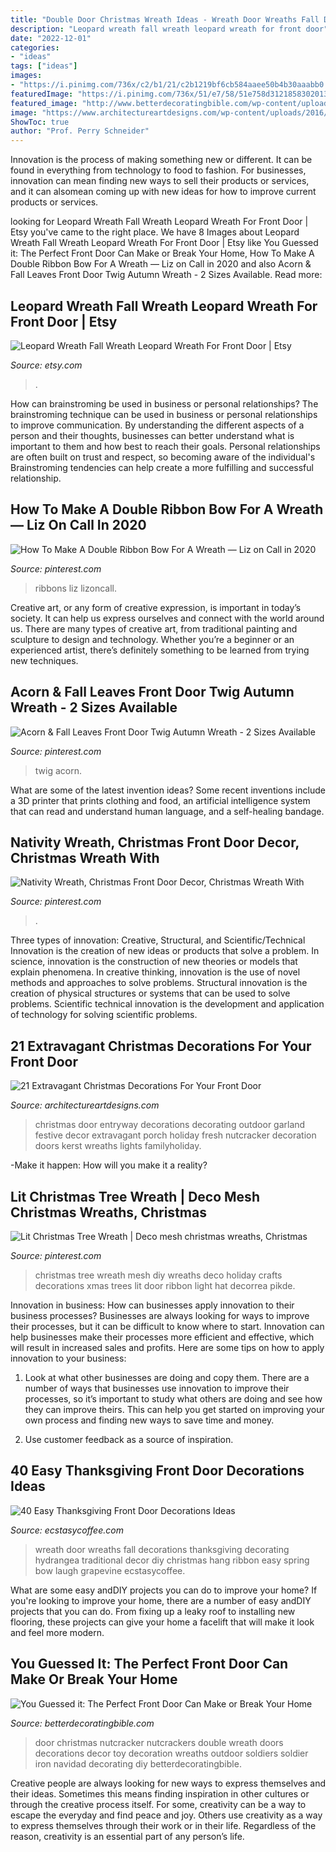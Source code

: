 ```yaml
---
title: "Double Door Christmas Wreath Ideas - Wreath Door Wreaths Fall Decorations Thanksgiving Decorating Hydrangea Traditional Decor Diy Christmas Hang Ribbon Easy Spring Bow Laugh Grapevine Ecstasycoffee"
description: "Leopard wreath fall wreath leopard wreath for front door"
date: "2022-12-01"
categories:
- "ideas"
tags: ["ideas"]
images:
- "https://i.pinimg.com/736x/c2/b1/21/c2b1219bf6cb584aaee50b4b30aaabb0.jpg"
featuredImage: "https://i.pinimg.com/736x/51/e7/58/51e758d31218583020139e7932e04007.jpg"
featured_image: "http://www.betterdecoratingbible.com/wp-content/uploads/2014/11/front-door-wreath-nuckle-cracker-decor-wrought-iron-black-monogram-mat-better-decorating-bible-blog-brick-wall-garland.jpg"
image: "https://www.architectureartdesigns.com/wp-content/uploads/2016/11/20-4.jpg"
ShowToc: true
author: "Prof. Perry Schneider"
---
```



Innovation is the process of making something new or different. It can be found in everything from technology to food to fashion. For businesses, innovation can mean finding new ways to sell their products or services, and it can alsomean coming up with new ideas for how to improve current products or services.

	

		
looking for Leopard Wreath Fall Wreath Leopard Wreath For Front Door | Etsy you've came to the right place. We have 8 Images about Leopard Wreath Fall Wreath Leopard Wreath For Front Door | Etsy like You Guessed it: The Perfect Front Door Can Make or Break Your Home, How To Make A Double Ribbon Bow For A Wreath — Liz on Call in 2020 and also Acorn &amp; Fall Leaves Front Door Twig Autumn Wreath - 2 Sizes Available. Read more:
		
    
## Leopard Wreath Fall Wreath Leopard Wreath For Front Door | Etsy

<img loading=lazy src="https://i.etsystatic.com/18056301/r/il/39b88c/1980314746/il_794xN.1980314746_k9l9.jpg" onerror="this.onerror=null;this.src='https://tse3.mm.bing.net/th?id=OIP.39OevGvY1f3HuLzv_pFzDwHaJ4&amp;pid=15.1';" alt="Leopard Wreath Fall Wreath Leopard Wreath For Front Door | Etsy">

_Source: etsy.com_

>. 

	

How can brainstroming be used in business or personal relationships?
The brainstroming technique can be used in business or personal relationships to improve communication. By understanding the different aspects of a person and their thoughts, businesses can better understand what is important to them and how best to reach their goals. Personal relationships are often built on trust and respect, so becoming aware of the individual's Brainstroming tendencies can help create a more fulfilling and successful relationship.

    
## How To Make A Double Ribbon Bow For A Wreath — Liz On Call In 2020

<img loading=lazy src="https://i.pinimg.com/736x/09/49/d2/0949d22a87d225318bb4b3bb0addb983.jpg" onerror="this.onerror=null;this.src='https://tse1.mm.bing.net/th?id=OIP.hmSkDps3RS9CY8o79rUr4wHaJ3&amp;pid=15.1';" alt="How To Make A Double Ribbon Bow For A Wreath — Liz on Call in 2020">

_Source: pinterest.com_

>ribbons liz lizoncall. 

	

Creative art, or any form of creative expression, is important in today’s society. It can help us express ourselves and connect with the world around us. There are many types of creative art, from traditional painting and sculpture to design and technology. Whether you’re a beginner or an experienced artist, there’s definitely something to be learned from trying new techniques.

    
## Acorn &amp; Fall Leaves Front Door Twig Autumn Wreath - 2 Sizes Available

<img loading=lazy src="https://i.pinimg.com/736x/51/e7/58/51e758d31218583020139e7932e04007.jpg" onerror="this.onerror=null;this.src='https://tse3.mm.bing.net/th?id=OIP.phaJ0ChC05kkjhWl41MmowHaHa&amp;pid=15.1';" alt="Acorn &amp; Fall Leaves Front Door Twig Autumn Wreath - 2 Sizes Available">

_Source: pinterest.com_

>twig acorn. 

	

What are some of the latest invention ideas?
Some recent inventions include a 3D printer that prints clothing and food, an artificial intelligence system that can read and understand human language, and a self-healing bandage.

    
## Nativity Wreath, Christmas Front Door Decor, Christmas Wreath With

<img loading=lazy src="https://i.pinimg.com/736x/bb/3a/c4/bb3ac428578c6e25e92ce376ea0a3630.jpg" onerror="this.onerror=null;this.src='https://tse4.mm.bing.net/th?id=OIP.VhdoY2AVdXfJvOp5-cgbnQHaJ4&amp;pid=15.1';" alt="Nativity Wreath, Christmas Front Door Decor, Christmas Wreath With">

_Source: pinterest.com_

>. 

	

Three types of innovation: Creative, Structural, and Scientific/Technical
Innovation is the creation of new ideas or products that solve a problem. In science, innovation is the construction of new theories or models that explain phenomena. In creative thinking, innovation is the use of novel methods and approaches to solve problems. Structural innovation is the creation of physical structures or systems that can be used to solve problems. Scientific technical innovation is the development and application of technology for solving scientific problems.

    
## 21 Extravagant Christmas Decorations For Your Front Door

<img loading=lazy src="https://www.architectureartdesigns.com/wp-content/uploads/2016/11/20-4.jpg" onerror="this.onerror=null;this.src='https://tse4.mm.bing.net/th?id=OIP.5QpvFGrA8Di335aRPsMJkgHaHa&amp;pid=15.1';" alt="21 Extravagant Christmas Decorations For Your Front Door">

_Source: architectureartdesigns.com_

>christmas door entryway decorations decorating outdoor garland festive decor extravagant porch holiday fresh nutcracker decoration doors kerst wreaths lights familyholiday. 

	

-Make it happen: How will you make it a reality?

    
## Lit Christmas Tree Wreath | Deco Mesh Christmas Wreaths, Christmas

<img loading=lazy src="https://i.pinimg.com/736x/c2/b1/21/c2b1219bf6cb584aaee50b4b30aaabb0.jpg" onerror="this.onerror=null;this.src='https://tse2.mm.bing.net/th?id=OIP.hfWdN1uxWyfDJuLYi_PwPgHaJ4&amp;pid=15.1';" alt="Lit Christmas Tree Wreath | Deco mesh christmas wreaths, Christmas">

_Source: pinterest.com_

>christmas tree wreath mesh diy wreaths deco holiday crafts decorations xmas trees lit door ribbon light hat decorrea pikde. 

	

Innovation in business: How can businesses apply innovation to their business processes?
Businesses are always looking for ways to improve their processes, but it can be difficult to know where to start. Innovation can help businesses make their processes more efficient and effective, which will result in increased sales and profits. Here are some tips on how to apply innovation to your business: 
1. Look at what other businesses are doing and copy them. There are a number of ways that businesses use innovation to improve their processes, so it’s important to study what others are doing and see how they can improve theirs. This can help you get started on improving your own process and finding new ways to save time and money. 

2. Use customer feedback as a source of inspiration.

    
## 40 Easy Thanksgiving Front Door Decorations Ideas

<img loading=lazy src="https://i0.wp.com/www.ecstasycoffee.com/wp-content/uploads/2016/10/Thanksgiving-Front-Door-Decorations-Ideas-2.jpg" onerror="this.onerror=null;this.src='https://tse3.mm.bing.net/th?id=OIP.wa-WtxB8-l-UOBNaCaw5AwHaJ4&amp;pid=15.1';" alt="40 Easy Thanksgiving Front Door Decorations Ideas">

_Source: ecstasycoffee.com_

>wreath door wreaths fall decorations thanksgiving decorating hydrangea traditional decor diy christmas hang ribbon easy spring bow laugh grapevine ecstasycoffee. 

	

What are some easy andDIY projects you can do to improve your home?
If you're looking to improve your home, there are a number of easy andDIY projects that you can do. From fixing up a leaky roof to installing new flooring, these projects can give your home a facelift that will make it look and feel more modern.

    
## You Guessed It: The Perfect Front Door Can Make Or Break Your Home

<img loading=lazy src="http://www.betterdecoratingbible.com/wp-content/uploads/2014/11/front-door-wreath-nuckle-cracker-decor-wrought-iron-black-monogram-mat-better-decorating-bible-blog-brick-wall-garland.jpg" onerror="this.onerror=null;this.src='https://tse1.mm.bing.net/th?id=OIP.Ai4embpRTjkVyHN3zrZIPgHaJ7&amp;pid=15.1';" alt="You Guessed it: The Perfect Front Door Can Make or Break Your Home">

_Source: betterdecoratingbible.com_

>door christmas nutcracker nutcrackers double wreath doors decorations decor toy decoration wreaths outdoor soldiers soldier iron navidad decorating diy betterdecoratingbible. 

	

Creative people are always looking for new ways to express themselves and their ideas. Sometimes this means finding inspiration in other cultures or through the creative process itself. For some, creativity can be a way to escape the everyday and find peace and joy. Others use creativity as a way to express themselves through their work or in their life. Regardless of the reason, creativity is an essential part of any person’s life.

